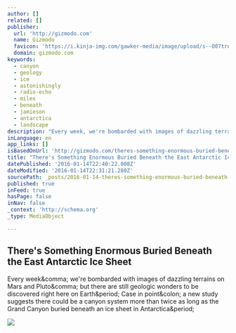 ```yaml
---
author: []
related: []
publisher:
  url: 'http://gizmodo.com'
  name: Gizmodo
  favicon: 'https://i.kinja-img.com/gawker-media/image/upload/s--O07tru6M--/c_fill,fl_progressive,g_center,h_80,q_80,w_80/fdj3buryz5nuzyf2k620.png'
  domain: gizmodo.com
keywords:
  - canyon
  - geology
  - ice
  - astonishingly
  - radio-echo
  - miles
  - beneath
  - jamieson
  - antarctica
  - landscape
description: "Every week, we're bombarded with images of dazzling terrains on Mars and Pluto, but there are still geologic wonders to be discovered right here on Earth. Case in point: a new study suggests there could be a canyon system more than twice as long as the Grand Canyon buried beneath an ice sheet in Antarctica."
inLanguage: en
app_links: []
isBasedOnUrl: 'http://gizmodo.com/theres-something-enormous-buried-beneath-the-east-antar-1752746808'
title: "There's Something Enormous Buried Beneath the East Antarctic Ice Sheet"
datePublished: '2016-01-14T22:40:22.008Z'
dateModified: '2016-01-14T22:31:21.280Z'
sourcePath: _posts/2016-01-14-theres-something-enormous-buried-beneath-the-east-antarctic.md
published: true
inFeed: true
hasPage: false
inNav: false
_context: 'http://schema.org'
_type: MediaObject

---
```

<article style=""><h1>There's Something Enormous Buried Beneath the East Antarctic Ice Sheet</h1><p>Every week&amp;comma; we're bombarded with images of dazzling terrains on Mars and Pluto&amp;comma; but there are still geologic wonders to be discovered right here on Earth&amp;period; Case in point&amp;colon; a new study suggests there could be a canyon system more than twice as long as the Grand Canyon buried beneath an ice sheet in Antarctica&amp;period;</p><img src="http://i.kinja-img.com/gawker-media/image/upload/s--Nok4fglI--/gxz8bdjisuq11a0oo45d.jpg" /></article>